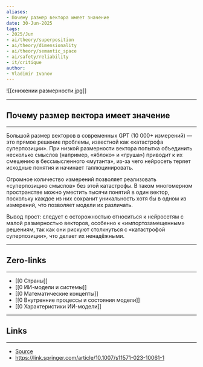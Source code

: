 ```yaml
---
aliases: 
- Почему размер вектора имеет значение 
date: 30-Jun-2025
tags:
- 2025/Jun
- ai/theory/superposition
- ai/theory/dimensionality
- ai/theory/semantic_space
- ai/safety/reliability
- it/critique
author:
- Vladimir Ivanov
---
```

![[снижении размерности.jpg]]

-----
##  Почему размер вектора имеет значение 
-----
Большой размер векторов в современных GPT (10 000+ измерений) — это прямое решение проблемы, известной как «катастрофа суперпозиции». При низкой размерности вектора попытка объединить несколько смыслов (например, «яблоко» и «груша») приводит к их смешению в бессмысленного «мутанта», из-за чего нейросеть теряет исходные понятия и начинает галлюцинировать.

Огромное количество измерений позволяет реализовать «суперпозицию смыслов» без этой катастрофы. В таком многомерном пространстве можно уместить тысячи понятий в один вектор, поскольку каждое из них сохранит уникальность хотя бы в одном из измерений, что позволяет модели их различать.

Вывод прост: следует с осторожностью относиться к нейросетям с малой размерностью векторов, особенно к «импортозамещенным» решениям, так как они рискуют столкнуться с «катастрофой суперпозиции», что делает их ненадёжными.

---
## Zero-links
---
- [[0 Страны]]
- [[0 ИИ-модели и системы]]
- [[0 Математические концепты]]
- [[0 Внутренние процессы и состояния модели]]
- [[0 Характеристики ИИ-модели]]

---
## Links
---
- [Source](https://t.me/turboproject/1752)
- https://link.springer.com/article/10.1007/s11571-023-10061-1
